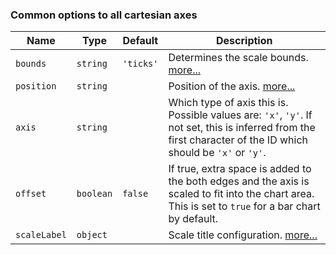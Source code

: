 ### Common options to all cartesian axes

| Name | Type | Default | Description
| ---- | ---- | ------- | -----------
| `bounds` | `string` | `'ticks'` | Determines the scale bounds. [more...](./index.mdx#scale-bounds)
| `position` | `string` | | Position of the axis. [more...](./index.mdx#axis-position)
| `axis` | `string` | | Which type of axis this is. Possible values are: `'x'`, `'y'`. If not set, this is inferred from the first character of the ID which should be `'x'` or `'y'`.
| `offset` | `boolean` | `false` | If true, extra space is added to the both edges and the axis is scaled to fit into the chart area. This is set to `true` for a bar chart by default.
| `scaleLabel` | `object` | | Scale title configuration. [more...](../labelling.md#scale-title-configuration)
